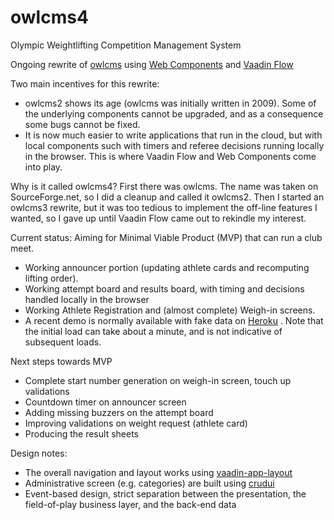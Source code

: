 # owlcms4
Olympic Weightlifting Competition Management System 

Ongoing rewrite of [owlcms](https://owlcms2.sourceforge.io/#!index.md) using [ Web Components](https://www.webcomponents.org/introduction) and [Vaadin Flow](https://vaadin.com/flow)

Two main incentives for this rewrite:
- owlcms2 shows its age (owlcms was initially written in 2009). Some of the underlying components cannot be upgraded, and as a consequence some bugs
cannot be fixed.
- It is now much easier to write applications that run in the cloud, but with local components such with timers and referee decisions running locally in the browser.  This is where Vaadin Flow and Web Components come into play.

Why is it called owlcms4? First there was owlcms. The name was taken on SourceForge.net, so I did a cleanup and called it owlcms2. Then I started an owlcms3 rewrite, but it was too tedious to implement the off-line features I wanted, so I gave up until Vaadin Flow came out to rekindle my interest.

Current status: Aiming for Minimal Viable Product (MVP) that can run a club meet.
- Working announcer portion (updating athlete cards and recomputing lifting order).
- Working attempt board and results board, with timing and decisions handled locally in the browser
- Working Athlete Registration and (almost complete) Weigh-in screens.
- A recent demo is normally available with fake data on [Heroku](https://owlcms4.herokuapp.com) . Note that the initial load can take about a minute, and is not indicative of subsequent loads.

Next steps towards MVP
- Complete start number generation on weigh-in screen, touch up validations
- Countdown timer on announcer screen
- Adding missing buzzers on the attempt board
- Improving validations on weight request (athlete card)
- Producing the result sheets

Design notes:
- The overall navigation and layout works using [vaadin-app-layout](https://github.com/appreciated/vaadin-app-layout)
- Administrative screen (e.g. categories) are built using [crudui](https://github.com/alejandro-du/crudui)
- Event-based design, strict separation between the presentation, the field-of-play business layer, and the back-end data
